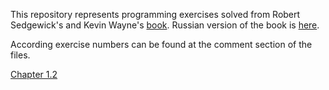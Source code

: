 This repository represents programming exercises solved from Robert Sedgewick's and Kevin Wayne's [book](https://www.amazon.com/Introduction-Programming-Java-Interdisciplinary-Approach/dp/0321498054).
Russian version of the book is [here](https://www.flip.kz/catalog?prod=1095376).

According exercise numbers can be found at the comment section of the files. 

[Chapter 1.2](/chapter1.2)